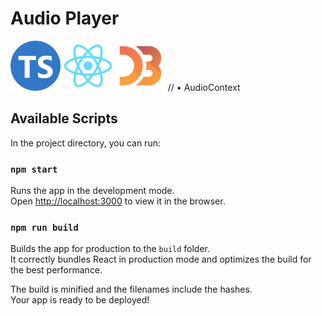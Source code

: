 # Audio Player

<img src="logo/ts-logo-round-128.png" width="80" alt="Image for Typescript">
<img src="logo/logo192.png" width="80" alt="Image for Typescript">
<img src="logo/d3.svg" width="80" alt="Image for Typescript">
//  • AudioContext

## Available Scripts

In the project directory, you can run:

### `npm start`

Runs the app in the development mode.\
Open [http://localhost:3000](http://localhost:3000) to view it in the browser.

### `npm run build`

Builds the app for production to the `build` folder.\
It correctly bundles React in production mode and optimizes the build for the best performance.

The build is minified and the filenames include the hashes.\
Your app is ready to be deployed!

